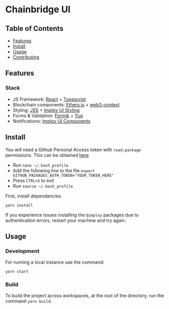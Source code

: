 # Chainbridge UI

## Table of Contents

- [Features](#features)
- [Install](#install)
- [Usage](#usage)
- [Contributing](#contributing)
<!-- - [License](#license) -->

## Features

### Stack

- JS Framework: [React](https://github.com/facebook/react) + [Typescript](https://github.com/microsoft/TypeScript)
- Blockchain components: [Ethers.js](https://github.com/ethers-io/ethers.js/) + [web3-context](https://github.com/chainsafe/web3-context)
- Styling: [JSS](https://cssinjs.org/?v=v10.0.3) + [Imploy UI Styling](https://github.com/imploy/ui/packages/common-themes/)
- Forms & Validation: [Formik](https://jaredpalmer.com/formik) + [Yup](https://github.com/jquense/yup)
- Notifications: [Imploy UI Components](https://github.com/imploy/ui/packages/common-components/)

## Install

You will need a Github Personal Access token with `read:package` permissions. This can be obtained [here](https://github.com/settings/tokens)

- Run `nano ~/.bash_profile`
- Add the following line to the file `export GITHUB_PACKAGES_AUTH_TOKEN="YOUR_TOKEN_HERE"`
- Press `CTRL+X` to exit
- Run `source ~/.bash_profile`

First, install dependancies:

```
yarn install
```

If you experience issues installing the `@imploy` packages due to authentication errors, restart your machine and try again.

## Usage

### Development

For running a local instance use the command:

```
yarn start
```

### Build

To build the project across workspaces, at the root of the directory, run the command `yarn build`.
